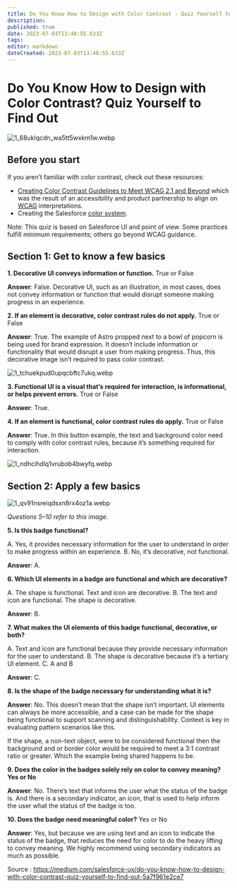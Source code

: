 ```yaml
---
title: Do You Know How to Design with Color Contrast - Quiz Yourself to Find Out
description: 
published: true
date: 2023-07-03T13:48:55.633Z
tags: 
editor: markdown
dateCreated: 2023-07-03T13:48:55.633Z
---
```


# Do You Know How to Design with Color Contrast? Quiz Yourself to Find Out

![1_68uklqcdn_wa5tt5wxkm1w.webp](/assets/img/developpement/tempo/1_68uklqcdn_wa5tt5wxkm1w.webp)

## Before you start
If you aren’t familiar with color contrast, check out these resources:

- [Creating Color Contrast Guidelines to Meet WCAG 2.1 and Beyond](https://medium.com/salesforce-ux/creating-color-contrast-guidelines-to-meet-wcag-2-1-and-beyond-99cee77a7657) which was the result of an accessibility and product partnership to align on [WCAG](https://www.w3.org/WAI/standards-guidelines/wcag/) interpretations.
- Creating the Salesforce [color system](https://medium.com/salesforce-ux/the-salesforce-color-system-c7c6b5b9c577).

Note: This quiz is based on Salesforce UI and point of view. Some practices fulfill minimum requirements; others go beyond WCAG guidance.

## Section 1: Get to know a few basics

**1. Decorative UI conveys information or function.** True or False

**Answer**: False. Decorative UI, such as an illustration, in most cases, does not convey information or function that would disrupt someone making progress in an experience.

**2. If an element is decorative, color contrast rules do not apply.** True or False

**Answer**: True. The example of Astro propped next to a bowl of popcorn is being used for brand expression. It doesn’t include information or functionality that would disrupt a user from making progress. Thus, this decorative image isn’t required to pass color contrast.

![1_tchuekpud0upqcbftc7ukq.webp](/assets/img/developpement/tempo/1_tchuekpud0upqcbftc7ukq.webp)

**3. Functional UI is a visual that’s required for interaction, is informational, or helps prevent errors.** True or False

**Answer**: True.

**4. If an element is functional, color contrast rules do apply.** True or False

**Answer**: True. In this button example, the text and background color need to comply with color contrast rules, because it’s something required for interaction.

![1_ndhcihdlq1vrubob4bwyfq.webp](/assets/img/developpement/tempo/1_ndhcihdlq1vrubob4bwyfq.webp)

## Section 2: Apply a few basics

![1_qv91nsreiqdsxn8rx4oz1a.webp](/assets/img/developpement/tempo/1_qv91nsreiqdsxn8rx4oz1a.webp)

*Questions 5–10 refer to this image.*

**5. Is this badge functional?**

A. Yes, it provides necessary information for the user to understand in order to make progress within an experience.
B. No, it’s decorative, not functional.

**Answer**: A.

**6. Which UI elements in a badge are functional and which are decorative?**

A. The shape is functional. Text and icon are decorative.
B. The text and icon are functional. The shape is decorative.

**Answer**: B.

**7. What makes the UI elements of this badge functional, decorative, or both?**

A. Text and icon are functional because they provide necessary information for the user to understand.
B. The shape is decorative because it’s a tertiary UI element.
C. A and B

**Answer**: C.

**8. Is the shape of the badge necessary for understanding what it is?**

**Answer**: No. This doesn’t mean that the shape isn’t important. UI elements can always be more accessible, and a case can be made for the shape being functional to support scanning and distinguishability. Context is key in evaluating pattern scenarios like this.

If the shape, a non-text object, were to be considered functional then the background and or border color would be required to meet a 3:1 contrast ratio or greater. Which the example being shared happens to be.

**9. Does the color in the badges solely rely on color to convey meaning? Yes or No**

**Answer**: No. There’s text that informs the user what the status of the badge is. And there is a secondary indicator, an icon, that is used to help inform the user what the status of the badge is too.

**10. Does the badge need meaningful color?** Yes or No

**Answer**: Yes, but because we are using text and an icon to indicate the status of the badge, that reduces the need for color to do the heavy lifting to convey meaning. We highly recommend using secondary indicators as much as possible.

Source : https://medium.com/salesforce-ux/do-you-know-how-to-design-with-color-contrast-quiz-yourself-to-find-out-5a7f961e2ce7